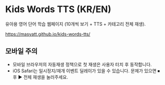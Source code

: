 # Kids Words TTS (KR/EN)
유아용 영어 단어 학습 웹페이지 (10개씩 보기 + TTS + 카테고리 전체 재생).


https://masyatt.github.io/kids-words-tts/

## 모바일 주의
- 모바일 브라우저의 자동재생 정책으로 첫 재생은 사용자 터치 후 동작합니다.
- iOS Safari는 일시정지/재개 이벤트 딜레이가 있을 수 있습니다. 문제가 있으면 ⏹ 후 ▶ 전체 재생을 눌러주세요.
